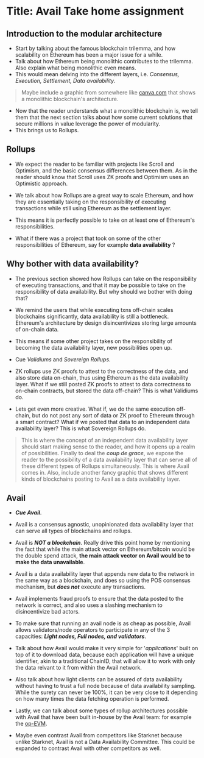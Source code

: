 # Title: Avail Take home assignment

## Introduction to the modular architecture

- Start by talking about the famous blockchain trilemma, and how scalability on Ethereum has been a major issue for a while.
- Talk about how Ethereum being monolithic contributes to the trilemma. Also explain what being monolithic even means.
- This would mean delving into the different layers, i.e. *Consensus, Execution, Settlement, Data availability*.

> Maybe include a graphic from somewhere like [canva.com](www.canva.com) that shows a monolithic blockchain's architecture.

- Now that the reader understands what a monolithic blockchain is, we tell them that the next section talks about how some current solutions that secure millions in value leverage the power of modularity.
- This brings us to Rollups.

## Rollups

- We expect the reader to be familiar with projects like Scroll and Optimism, and the basic consensus differences between them. As in the reader should know that Scroll uses ZK proofs and Optimism uses an Optimistic approach.
- We talk about how Rollups are a great way to scale Ethereum, and how they are essentially taking on the responsibility of executing transactions while still using Ethereum as the settlement layer.
- This means it is perfectly possible to take on at least one of Ethereum's responsibilities.

- What if there was a project that took on some of the other responsibilities of Ethereum, say for example **data availability** ?

## Why bother with data availability?

- The previous section showed how Rollups can take on the responsibility of executing transactions, and that it may be possible to take on the responsibility of data availability. But why should we bother with doing that?
- We remind the users that while executing txns off-chain scales blockchains significantly, data availability is still a bottleneck. Ethereum's architecture by design disincentivizes storing large amounts of on-chain data.
- This means if some other project takes on the responsibility of becoming the data availability layer, new possibilities open up.

- Cue *Validiums* and *Sovereign Rollups*.

- ZK rollups use ZK proofs to attest to the correctness of the data, and also store data on-chain, thus using Ethereum as the data availability layer. What if we still posted ZK proofs to attest to data correctness to on-chain contracts, but stored the data off-chain? This is what Validiums do.

- Lets get even more creative. What if, we do the same execution off-chain, but do not post any sort of data or ZK proof to Ethereum through a smart contract? What if we posted that data to an independent data availability layer? This is what Sovereign Rollups do.

> This is where the concept of an independent data availability layer should start making sense to the reader, and how it opens up a realm of possibilities.
> Finally to deal the ***coup de grace***, we expose the reader to the possibility of a data availability layer that can serve all of these different types of Rollups simultaneously. This is where Avail comes in.
> Also, include another fancy graphic that shows different kinds of blockchains posting to Avail as a data availability layer.

## Avail

- ***Cue Avail***.

- Avail is a consensus agnostic, unopinionated data availability layer that can serve all types of blockchains and rollups.
- Avail is ***NOT a blockchain***. Really drive this point home by mentioning the fact that while the main attack vector on Ethereum/bitcoin would be the double spend attack, **the main attack vector on Avail would be to make the data unavailable**.
- Avail is a data availability layer that appends new data to the network in the same way as a blockchain, and does so using the POS consensus mechanism, but ***does not*** execute any transactions.
- Avail implements fraud proofs to ensure that the data posted to the network is correct, and also uses a slashing mechanism to disincentivize bad actors.
- To make sure that running an avail node is as cheap as possible, Avail allows validators/node operators to participate in any of the 3 capacities: ***Light nodes, Full nodes, and validators***.
- Talk about how Avail would make it very simple for '*applications*' built on top of it to download data, because each application will have a unique identifier, akin to a traditional ChainID, that will allow it to work with only the data relvant to it from within the Avail network.
- Also talk about how light clients can be assured of data availability without having to trust a full node because of data availability sampling. While the surety can never be 100%, it can be very close to it depending on how many times the data fetching operation is performed.
- Lastly, we can talk about some types of rollup architectures possible with Avail that have been built in-house by the Avail team:
for example the [op-EVM](https://github.com/availproject/op-evm).

- Maybe even contrast Avail from competitors like Starknet because unlike Starknet, Avail is not a Data Availability Committee. This could be expanded to contrast Avail with other competitors as well.
